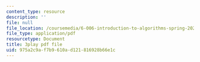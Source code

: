 ```yaml
---
content_type: resource
description: ''
file: null
file_location: /coursemedia/6-006-introduction-to-algorithms-spring-2020/975a2c9af7b9610ad121816928b66e1c_vCIa2h1C9UQ.pdf
file_type: application/pdf
resourcetype: Document
title: 3play pdf file
uid: 975a2c9a-f7b9-610a-d121-816928b66e1c
---
```

